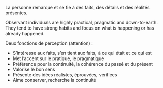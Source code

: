 La personne remarque et se fie à des faits, des détails et des réalités présentes. 

Observant individuals are highly practical, pragmatic and down-to-earth. They tend to have strong habits and focus on what is happening or has already happened.

Deux fonctions de perception (attention) : 
- S’intéresse aux faits, s’en tient aux faits, à ce qui était et ce qui est
- Met l’accent sur le pratique, le pragmatique
- Préférence pour la continuité, la cohérence du passé et du présent
- Valorise le bon sens
- Présente des idées réalistes, éprouvées, vérifiées
- Aime conserver, recherche la continuité
